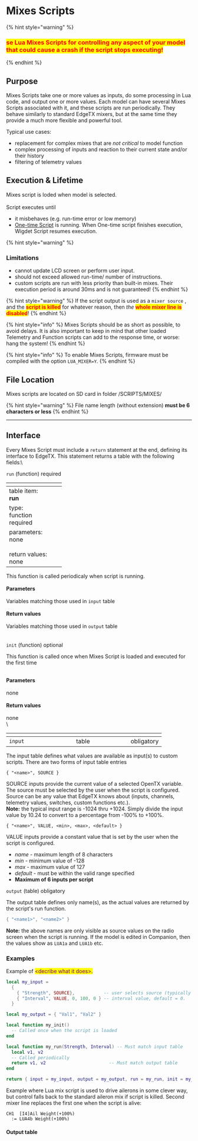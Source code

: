 # Mixes Scripts

{% hint style="warning" %}
### <mark style="color:red;">se Lua Mixes Scripts for controlling any aspect of your model that could cause a crash if the script stops executing!</mark>
{% endhint %}

## Purpose

Mixes Scripts take one or more values as inputs, do some processing in Lua code, and output one or more values. Each model can have several Mixes Scripts associated with it, and these scripts are run periodically. They behave similarly to standard EdgeTX mixers, but at the same time they provide a much more flexible and powerful tool.&#x20;

Typical use cases:

* replacement for complex mixes that are _not critical_ to model function
* complex processing of inputs and reaction to their current state and/or their history
* filtering of telemetry values

## Execution & Lifetime

Mixes script is loded when model is selected.\
\
Script executes until

* it misbehaves (e.g. run-time error or low memory)
* [One-time Script](one-time-scripts.md) is running. When One-time script finishes execution, Wigdet Script resumes execution.

{% hint style="warning" %}
### Limitations

* cannot update LCD screen or perform user input.
* should not exceed allowed run-time/ number of instructions.
* custom scripts are run with less priority than built-in mixes. Their execution period is around 30ms and is not guaranteed!
{% endhint %}

{% hint style="warning" %}
If the script output is used as a `mixer source` , and the <mark style="color:red;">**script is killed**</mark> for whatever reason, then _the_ <mark style="color:red;">**whole mixer line is disabled**</mark>!&#x20;
{% endhint %}

{% hint style="info" %}
Mixes Scripts should be as short as possible, to avoid delays. It is also important to keep in mind that other loaded Telemetry and Function scripts can add to the response time, or worse: hang the system!
{% endhint %}

{% hint style="info" %}
To enable Mixes Scripts, firmware must be compiled with the option `LUA_MIXER=Y`.
{% endhint %}



## File Location

Mixes scripts are located on SD card in folder /SCRIPTS/MIXES/

{% hint style="warning" %}
File name length (without extension) **must be 6 characters or less**
{% endhint %}



***

## Interface

Every Mixes Script must include a `return` statement at the end, defining its interface to EdgeTX. This statement returns a table with the following fields:\


`run` (function) required

<table data-view="cards"><thead><tr><th></th><th></th><th></th></tr></thead><tbody><tr><td>table item:<br><strong>run</strong></td><td><br></td><td></td></tr><tr><td>type: <br>function <br>required</td><td></td><td></td></tr><tr><td>parameters:<br>none<br><br>return values:<br>none</td><td></td><td></td></tr></tbody></table>

This function is called periodicaly when script is running. \
\
**Parameters** \
\
Variables matching those used in `input` table\
\
**Return values**\
\
Variables matching those used in `output` table\
\
\
`init` (function) optional

This function is called once when Mixes Script is loaded and executed for the first time

\
**Parameters**\
\
none\
\
**Return values**\
\
none\
\


<table data-header-hidden><thead><tr><th width="166"></th><th width="132"></th><th></th></tr></thead><tbody><tr><td><code>input</code></td><td>table</td><td>obligatory</td></tr></tbody></table>

The input table defines what values are available as input(s) to custom scripts. There are two forms of input table entries

```
{ "<name>", SOURCE }
```

SOURCE inputs provide the current value of a selected OpenTX variable. The source must be selected by the user when the script is configured. Source can be any value that EdgeTX knows about (inputs, channels, telemetry values, switches, custom functions etc.).\
**Note:** the typical input range is -1024 thru +1024. Simply divide the input value by 10.24 to convert to a percentage from -100% to +100%.

```
{ "<name>", VALUE, <min>, <max>, <default> }
```

VALUE inputs provide a constant value that is set by the user when the script is configured.

* _name_ - maximum length of 8 characters
* _min_ - minimum value of -128
* _max_ - maximum value of 127
* _default_ - must be within the valid range specified
* **Maximum of 6 inputs per script**



`output` (table) obligatory

The output table defines only name(s), as the actual values are returned by the script's run function.

```lua
{ "<name1>", "<name2>" }
```

**Note:** the above names are only visible as source values on the radio screen when the script is running. If the model is edited in Companion, then the values show as `LUA1a` and `LUA1b` etc.



### Examples

Example of <mark style="color:purple;">\<decribe what it does>.</mark>

```lua
local my_input =
  {
    { "Strength", SOURCE},           -- user selects source (typically slider or knob)
    { "Interval", VALUE, 0, 100, 0 } -- interval value, default = 0.
  }

local my_output = { "Val1", "Val2" }

local function my_init()
  -- Called once when the script is loaded
end

local function my_run(Strength, Interval) -- Must match input table
  local v1, v2
  -- Called periodically
  return v1, v2                        -- Must match output table
end

return { input = my_input, output = my_output, run = my_run, init = my_init }
```

Example where Lua mix script is used to drive ailerons in some clever way, but control falls back to the standard aileron mix if script is killed. Second mixer line replaces the first one when the script is alive:

```
CH1  [I4]Ail Weight(+100%)
  := LUA4b Weight(+100%)
```

####

#### Output table
